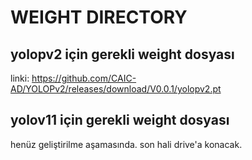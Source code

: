 # WEIGHT DIRECTORY

## yolopv2 için gerekli weight dosyası
linki: https://github.com/CAIC-AD/YOLOPv2/releases/download/V0.0.1/yolopv2.pt

## yolov11 için gerekli weight dosyası
henüz geliştirilme aşamasında. son hali drive'a konacak.
